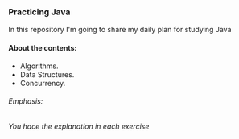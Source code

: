 ### Practicing Java

In this repository I'm going to share my daily plan for studying Java
 
#### About the contents:
- Algorithms. 
- Data Structures.
- Concurrency.

###### Emphasis:
*You hace the explanation in each exercise*

